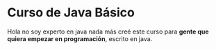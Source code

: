 # Curso de Java Básico
Hola no soy experto en java nada más creé este curso para **gente que quiera empezar en programación**, escrito en java.
